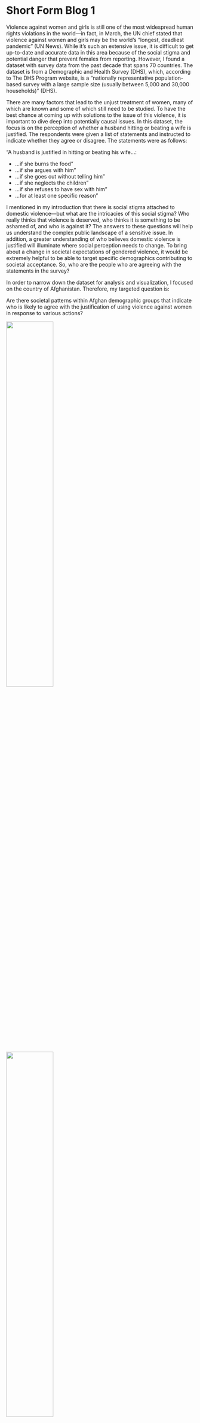 # Short Form Blog 1
Violence against women and girls is still one of the most widespread human rights violations in the world––in fact, in March, the UN chief stated that violence against women and girls may be the world’s “longest, deadliest pandemic” (UN News). While it’s such an extensive issue, it is difficult to get up-to-date and accurate data in this area because of the social stigma and potential danger that prevent females from reporting. However, I found a dataset with survey data from the past decade that spans 70 countries. The dataset is from a Demographic and Health Survey (DHS), which, according to The DHS Program website, is a “nationally representative population-based survey with a large sample size (usually between 5,000 and 30,000 households)” (DHS).

There are many factors that lead to the unjust treatment of women, many of which are known and some of which still need to be studied. To have the best chance at coming up with solutions to the issue of this violence, it is important to dive deep into potentially causal issues. In this dataset, the focus is on the perception of whether a husband hitting or beating a wife is justified. The respondents were given a list of statements and instructed to indicate whether they agree or disagree. The statements were as follows:

“A husband is justified in hitting or beating his wife…:
* ...if she burns the food”
* ...if she argues with him”
* ...if she goes out without telling him”
* ...if she neglects the children”
* ...if she refuses to have sex with him”
* ...for at least one specific reason”

I mentioned in my introduction that there is social stigma attached to domestic violence––but what are the intricacies of this social stigma? Who really thinks that violence is deserved, who thinks it is something to be ashamed of, and who is against it? The answers to these questions will help us understand the complex public landscape of a sensitive issue. In addition, a greater understanding of who believes domestic violence is justified will illuminate where social perception needs to change. To bring about a change in societal expectations of gendered violence, it would be extremely helpful to be able to target specific demographics contributing to societal acceptance. So, who are the people who are agreeing with the statements in the survey?

In order to narrow down the dataset for analysis and visualization, I focused on the country of Afghanistan. Therefore, my targeted question is:

Are there societal patterns within Afghan demographic groups that indicate who is likely to agree with the justification of using violence against women in response to various actions?



<img src="https://user-images.githubusercontent.com/114178058/201834451-b5bf5b28-7c25-4e6c-8e48-3ca91128b4cb.png" width=50% height=50%>
<img src="https://user-images.githubusercontent.com/114178058/201834429-8716da15-3469-4e52-bf77-349df71ca82d.png" width=50% height=50%>
<img src="https://user-images.githubusercontent.com/114178058/201834439-f5caef3c-ad22-45f4-9216-8f90939f10c9.png" width=50% height=50%>
<img src="https://user-images.githubusercontent.com/114178058/201834460-5cbe5665-48ec-4889-85ab-1eb09def763c.png" width=50% height=50%>
